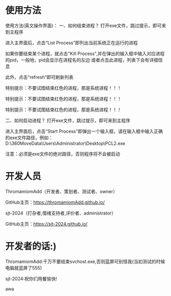 # 使用方法
使用方法(英文操作界面)：
一、如何结束进程？
打开exe文件，跳过提示，即可来到主程序

进入主界面后，点击“List Process”即列出当前系统正在运行的进程


如果你要结束某个进程，就点击"Kill Process",并在弹出的输入框中输入对应进程的pid，一般地，pid会显示在进程名的左边
或者点击此进程，列表下会有详细信息

此外，点击“refresh”即可刷新列表

特别提示：不要试图结束红色的进程，那是系统进程！！！

特别提示：不要试图结束红色的进程，那是系统进程！！！

特别提示：不要试图结束红色的进程，那是系统进程！！！

二、如何启动进程？
打开exe文件，跳过提示，即可来到主程序

进入主界面后，点击“Start Process”即弹出一个输入框，请在输入框中输入正确的exe文件路径，例如：D:\360MoveData\Users\Administrator\Desktop\PCL2.exe

注意：必须是exe文件的绝对路径，否则程序将不会被启动

# 开发人员

ThromamiomAdd（开发者、策划者、测试者、owner）

GitHub主页：https://thromamiomAdd.github.io/

sjt-2024（打杂者,情绪支持者,评价者、administrator）

GitHub主页：https://sjt-2024.github.io/

# 开发者的话:)

ThromamiomAdd:千万不要结束svchost.exe,否则蓝屏可别怪我(当初测试的时候电脑就蓝屏了555)

sjt-2024:祝你们用餐愉快!





awa


